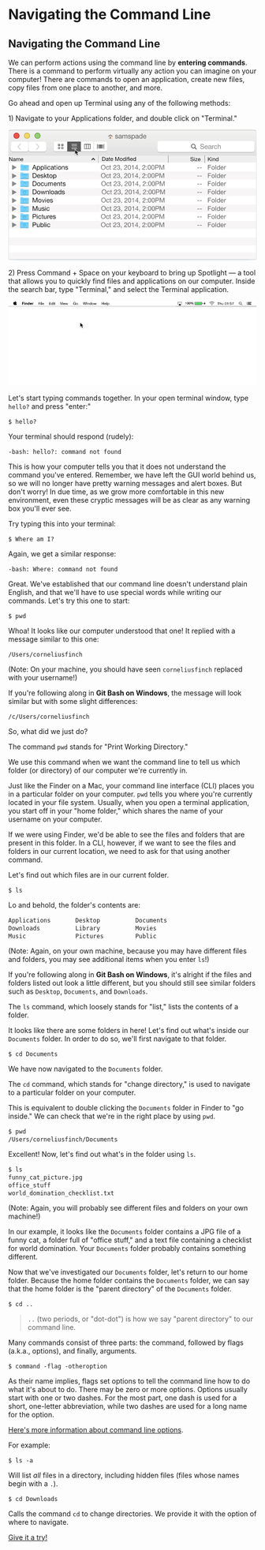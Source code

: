 # Navigating the Command Line

## Navigating the Command Line

We can perform actions using the command line by **entering commands**. There is a command to perform virtually any action you can imagine on your computer! There are commands to open an application, create new files, copy files from one place to another, and more.

Go ahead and open up Terminal using any of the following methods:

1\) Navigate to your Applications folder, and double click on "Terminal."

![](../../.gitbook/assets/terminal-in-finder%20%281%29.gif)

2\) Press Command + Space on your keyboard to bring up Spotlight — a tool that allows you to quickly find files and applications on our computer. Inside the search bar, type "Terminal," and select the Terminal application.

![](../../.gitbook/assets/terminal-in-spotlight.gif)

Let's start typing commands together. In your open terminal window, type `hello?` and press "enter:"

```text
$ hello?
```

Your terminal should respond \(rudely\):

```text
-bash: hello?: command not found
```

This is how your computer tells you that it does not understand the command you've entered. Remember, we have left the GUI world behind us, so we will no longer have pretty warning messages and alert boxes. But don't worry! In due time, as we grow more comfortable in this new environment, even these cryptic messages will be as clear as any warning box you'll ever see.

Try typing this into your terminal:

```text
$ Where am I?
```

Again, we get a similar response:

```text
-bash: Where: command not found
```

Great. We've established that our command line doesn't understand plain English, and that we'll have to use special words while writing our commands. Let's try this one to start:

```text
$ pwd
```

Whoa! It looks like our computer understood that one! It replied with a message similar to this one:

```text
/Users/corneliusfinch
```

\(Note: On your machine, you should have seen `corneliusfinch` replaced with your username!\)

If you're following along in **Git Bash on Windows**, the message will look similar but with some slight differences:

```text
/c/Users/corneliusfinch
```

So, what did we just do?

The command `pwd` stands for "Print Working Directory."

We use this command when we want the command line to tell us which folder \(or directory\) of our computer we're currently in.

Just like the Finder on a Mac, your command line interface \(CLI\) places you in a particular folder on your computer. `pwd` tells you where you're currently located in your file system. Usually, when you open a terminal application, you start off in your "home folder," which shares the name of your username on your computer.

If we were using Finder, we'd be able to see the files and folders that are present in this folder. In a CLI, however, if we want to see the files and folders in our current location, we need to ask for that using another command.

Let's find out which files are in our current folder.

```text
$ ls
```

Lo and behold, the folder's contents are:

```text
Applications       Desktop          Documents
Downloads          Library          Movies
Music              Pictures         Public
```

\(Note: Again, on your own machine, because you may have different files and folders, you may see additional items when you enter `ls`!\)

If you're following along in **Git Bash on Windows**, it's alright if the files and folders listed out look a little different, but you should still see similar folders such as `Desktop`, `Documents`, and `Downloads`.

The `ls` command, which loosely stands for "list," lists the contents of a folder.

It looks like there are some folders in here! Let's find out what's inside our `Documents` folder. In order to do so, we'll first navigate to that folder.

```text
$ cd Documents
```

We have now navigated to the `Documents` folder.

The `cd` command, which stands for "change directory," is used to navigate to a particular folder on your computer.

This is equivalent to double clicking the `Documents` folder in Finder to "go inside." We can check that we're in the right place by using `pwd`.

```text
$ pwd
/Users/corneliusfinch/Documents
```

Excellent! Now, let's find out what's in the folder using `ls`.

```text
$ ls
funny_cat_picture.jpg
office_stuff
world_domination_checklist.txt
```

\(Note: Again, you will probably see different files and folders on your own machine!\)

In our example, it looks like the `Documents` folder contains a JPG file of a funny cat, a folder full of "office stuff," and a text file containing a checklist for world domination. Your `Documents` folder probably contains something different.

Now that we've investigated our `Documents` folder, let's return to our home folder. Because the home folder contains the `Documents` folder, we can say that the home folder is the "parent directory" of the `Documents` folder.

```text
$ cd ..
```

> `..` \(two periods, or "dot-dot"\) is how we say "parent directory" to our command line.

Many commands consist of three parts: the command, followed by flags \(a.k.a., options\), and finally, arguments.

```text
$ command -flag -otheroption
```

As their name implies, flags set options to tell the command line how to do what it's about to do. There may be zero or more options. Options usually start with one or two dashes. For the most part, one dash is used for a short, one-letter abbreviation, while two dashes are used for a long name for the option.

[Here's more information about command line options](http://catb.org/esr/writings/taoup/html/ch10s05.html#id2948149).

For example:

```text
$ ls -a
```

Will list _all_ files in a directory, including hidden files \(files whose names begin with a `.`\).

```text
$ cd Downloads
```

Calls the command `cd` to change directories. We provide it with the option of where to navigate.

[Give it a try!](navigating-the-command-line-exercise.md)

